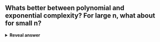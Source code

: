## Whats better between polynomial and exponential complexity? For large n, what about for small n?
<details>
<summary><b>Reveal answer</b></summary>
<img src="../../../../../media/paste-18c0d73ac7cbb339b7dabbd8ba8e12a9e54672b6.jpg"><br>for small n, exponential is better.<br>for large n, polynomial is vastly better
</details>
